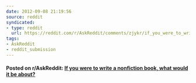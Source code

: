 ```yaml
---
date: 2012-09-08 21:19:56
source: reddit
syndicated:
- type: reddit
  url: https://reddit.com/r/AskReddit/comments/zjykr/if_you_were_to_write_a_nonfiction_book_what_would/
tags:
- AskReddit
- reddit_submission
---
```


#### Posted on r/AskReddit: [If you were to write a nonfiction book, what would it be about?](https://reddit.com/r/AskReddit/comments/zjykr/if_you_were_to_write_a_nonfiction_book_what_would/)